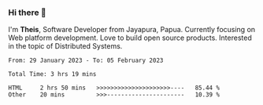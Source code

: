 ### Hi there 👋

I'm <b>Theis</b>, Software Developer from Jayapura, Papua. Currently focusing on Web platform development. Love to build open source products. Interested in the topic of Distributed Systems.



 
 <!--START_SECTION:waka-->

```text
From: 29 January 2023 - To: 05 February 2023

Total Time: 3 hrs 19 mins

HTML     2 hrs 50 mins   >>>>>>>>>>>>>>>>>>>>>----   85.44 %
Other    20 mins         >>>----------------------   10.39 %
```

<!--END_SECTION:waka-->
